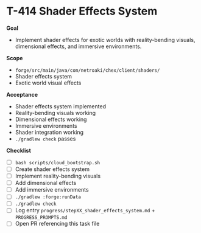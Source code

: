# T-414 Shader Effects System

**Goal**

- Implement shader effects for exotic worlds with reality-bending visuals, dimensional effects, and immersive environments.

**Scope**

- `forge/src/main/java/com/netroaki/chex/client/shaders/`
- Shader effects system
- Exotic world visual effects

**Acceptance**

- Shader effects system implemented
- Reality-bending visuals working
- Dimensional effects working
- Immersive environments
- Shader integration working
- `./gradlew check` passes

**Checklist**

- [ ] `bash scripts/cloud_bootstrap.sh`
- [ ] Create shader effects system
- [ ] Implement reality-bending visuals
- [ ] Add dimensional effects
- [ ] Add immersive environments
- [ ] `./gradlew :forge:runData`
- [ ] `./gradlew check`
- [ ] Log entry `progress/stepXX_shader_effects_system.md` + `PROGRESS_PROMPTS.md`
- [ ] Open PR referencing this task file
